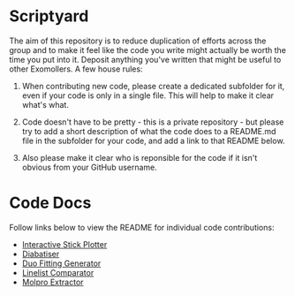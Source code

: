 # Scriptyard

The aim of this repository is to reduce duplication of efforts across the group and to make it feel like the code you write might actually be worth the time you put into it. Deposit anything you've written that might be useful to other Exomollers. A few house rules:

1. When contributing new code, please create a dedicated subfolder for it, even if your code is only in a single file. This will help to make it clear what's what.

2. Code doesn't have to be pretty - this is a private repository - but please try to add a short description of what the code does to a README.md file in the subfolder for your code, and add a link to that README below. 

3. Also please make it clear who is reponsible for the code if it isn't obvious from your GitHub username. 

# Code Docs
Follow links below to view the README for individual code contributions:

- [Interactive Stick Plotter](Interactive_Stick_Plotter/README.md)
- [Diabatiser](Diabatiser/README.md)
- [Duo Fitting Generator](Duo_Fitting_Generator/README.md)
- [Linelist Comparator](Linelist_Comparator/README.md)
- [Molpro Extractor](Molpro_Extractor/README.md) 
